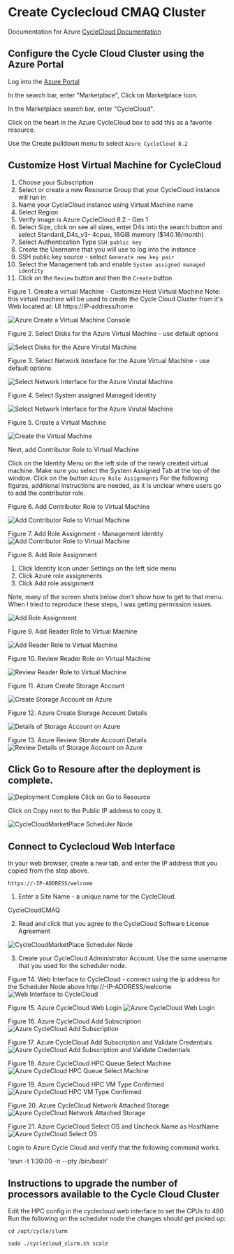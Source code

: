 # Create Cyclecloud CMAQ Cluster

Documentation for Azure
<a href="https://docs.microsoft.com/en-us/azure/cyclecloud/?view=cyclecloud-8">CycleCloud Documentation</a>

## Configure the Cycle Cloud Cluster using the Azure Portal

Log into the [Azure Portal](https://ms.portal.azure.com/)

In the search bar, enter "Marketplace", Click on Marketplace Icon.

In the Marketplace search bar, enter "CycleCloud".

Click on the heart in the Azure CycleCloud box to add this as a favorite resource.

Use the Create pulldown menu to select `Azure CycleCloud 8.2` 

## Customize Host Virtual Machine for CycleCloud

1. Choose your Subscription
2. Select or create a new Resource Group that your CycleCloud instance will run in
3. Name your CycleCloud instance using Virtual Machine name 
4. Select Region
5. Verify Image is Azure CycleCloud 8.2 - Gen 1
6. Select Size, click on see all sizes, enter D4s into the search button and select Standard_D4s_v3- 4cpus, 16GiB memory ($140.16/month)
7. Select Authentication Type `SSH public key`
5. Create the Username that you will use to log into the instance
6. SSH public key source - select `Generate new key pair`
7. Select the Management tab and enable `System assigned managed identity`
8. Click on the `Review` button and then the `Create` button




Figure 1. Create a virtual Machine - Customize Host Virtual Machine
Note: this virtual machine will be used to create the Cycle Cloud Cluster from it's Web located at: UI https://IP-address/home

![Azure Create a Virtual Machine Console](../../azure_web_interface_images/Create_Virtual_Machine.png)

Figure 2. Select Disks for the Azure Virtual Machine - use default options

![Select Disks for the Azure Virutal Machine](../../azure_web_interface_images/Create_VM_Select_DIsks.png)

Figure 3. Select Network Interface for the Azure Virtual Machine - use default options

![Select Network Interface for the Azure Virutal Machine](../../azure_web_interface_images/Create_VM_Select_Network_Interface.png)

Figure 4. Select System assigned Managed Identity

![Select Network Interface for the Azure Virutal Machine](../../azure_web_interface_images/Create_VM_Management_Identity.png)


Figure 5. Create a Virtual Machine

![Create the Virtual Machine](../../azure_web_interface_images/Create_VM.png)


Next, add Contributor Role to Virtual Machine

Click on the Identity Menu on the left side of the newly created virtual machine.
Make sure you select the System Assigned Tab at the top of the window.
Click on the button `Azure Role Assignments`
For the following figures, additional instructions are needed, as it is unclear where users go to add the contributor role. 

Figure 6. Add Contributor Role to Virtual Machine

![Add Contributor Role to Virtual Machine](../../azure_web_interface_images/VM_Add_Role_Assignment_Contributor.png)

Figure 7. Add Role Assignment - Management Identity
![Add Contributor Role to Virtual Machine](../../azure_web_interface_images/VM_Add_Role_Assignment_Members_Managed_Identity.png)

Figure 8. Add Role Assignment

1. Click Identity Icon under Settings on the left side menu 
2. Click Azure role assignments
3. Click Add role assignment  

Note, many of the screen shots below don't show how to get to that menu. When I tried to reproduce these steps, I was getting permission issues.

![Add Role Assignment](../../azure_web_interface_images/VM_Add_Role_Assignment.png)

Figure 9. Add Reader Role to Virtual Machine

![Add Reader Role to Virtual Machine](../../azure_web_interface_images/VM_Add_Role_Assignment_Reader.png)

Figure 10. Review Reader Role on Virtual Machine

![Review Reader Role to Virtual Machine](../../azure_web_interface_images/VM_Add_Role_Assignment_Reader_Review.png)

Figure 11. Azure Create Storage Account

![Create Storage Account on Azure](../../azure_web_interface_images/Azure_Create_Storage_Account.png)

Figure 12. Azure Create Storage Account Details

![Details of Storage Account on Azure](../../azure_web_interface_images/Azure_Create_A_Storage_Account_details.png)

Figure 13. Azure Review Storate Account Details
![Review Details of Storage Account on Azure](../../azure_web_interface_images/Azure_Create_A_Storage_Account_Review+create.png)

## Click Go to Resoure after the deployment is complete.
![Deployment Complete Click on Go to Resource](../../azure_web_interface_images/Azure_Deployment_Complete.png)

Click on Copy next to the Public IP address to copy it.

![CycleCloudMarketPlace Scheduler Node](../../azure_web_interface_images/Azure_CycleCloud_Virtual_Machine.png)

## Connect to Cyclecloud Web Interface

In your web browser, create a new tab, and enter the IP address that you copied from the step above.

`https://-IP-ADDRESS/welcome`

1. Enter a Site Name - a unique name for the CycleCloud.

CycleCloudCMAQ

2. Read and click that you agree to the CycleCloud Software License Agreement

![CycleCloudMarketPlace Scheduler Node](../../azure_web_interface_images/Azure_CycleCloud_Step2.png)

3. Create your CycleCloud Administrator Account. Use the same username that you used for the scheduler node. 

Figure 14. Web Interface to CycleCloud - connect using the ip address for the Scheduler Node above http://-IP-ADDRESS/welcome
![Web Interface to CycleCloud](../../azure_web_interface_images/Cyclecloud-ea_Virtual_Machine.png)

Figure 15. Azure CycleCloud Web Login
![Azure CycleCloud Web Login](../../azure_web_interface_images/Azure_CycleCloud_Web_Login.png)

Figure 16. Azure CycleCloud Add Subscription
![Azure CycleCloud Add Subscription](../../azure_web_interface_images/Azure_CycleCloud_Add_Subscription.png)

Figure 17. Azure CycleCloud Add Subscription and Validate Credentials
![Azure CycleCloud Add Subscription and Validate Credentials](../../azure_web_interface_images/Azure_CycleCloud_Add_Subscription_Validate_Credentials.png)

Figure 18. 
Azure CycleCloud HPC Queue Select Machine
![Azure CycleCloud HPC Queue Select Machine](../../azure_web_interface_images/Azure_CycleCloud_Select_A_Machine_Type_HC44rs.png)

Figure 19. 
Azure CycleCloud HPC VM Type Confirmed
![Azure CycleCloud HPC VM Type Confirmed](../../azure_web_interface_images/Azure_CycleCloud_HPC_VM_TYPE_HC44rs.png)

Figure 20.
Azure CycleCloud Network Attached Storage
![Azure CycleCloud Network Attached Storage](../../azure_web_interface_images/Azure_CycleCloud_Network_Attached_Storage.png)

Figure 21.
Azure CycleCloud Select OS and Uncheck Name as HostName
![Azure CycleCloud Select OS](../../azure_web_interface_images/Azure_CycleCloud_Advanced_Settings_Choose_OS.png)

Login to Azure Cycle Cloud and verify that the following command works.

'srun -t 1:30:00  -n --pty /bin/bash'

## Instructions to upgrade the number of processors available to the Cycle Cloud Cluster

Edit the HPC config in the cyclecloud web interface to set the CPUs to 480 
Run the following on the scheduler node the changes should get picked up:

`cd /opt/cycle/slurm`

`sudo ./cyclecloud_slurm.sh scale`
